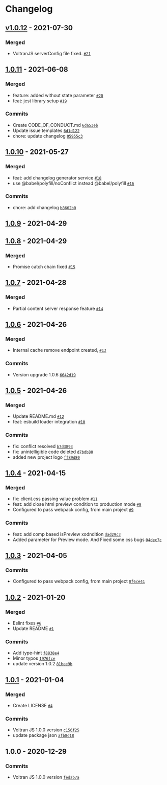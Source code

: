 # Changelog

## [v1.0.12](https://github.com/hepsiburada/VoltranJS/compare/1.0.11...v1.0.12) - 2021-07-30

### Merged

- VoltranJS serverConfig file fixed. [`#21`](https://github.com/hepsiburada/VoltranJS/pull/21)

## [1.0.11](https://github.com/hepsiburada/VoltranJS/compare/1.0.10...1.0.11) - 2021-06-08

### Merged

- feature: added without state parameter [`#20`](https://github.com/hepsiburada/VoltranJS/pull/20)
- feat: jest library setup [`#19`](https://github.com/hepsiburada/VoltranJS/pull/19)

### Commits

- Create CODE_OF_CONDUCT.md [`6da53eb`](https://github.com/hepsiburada/VoltranJS/commit/6da53ebcf849a8460619e77173cda485b6267c89)
- Update issue templates [`6d1d122`](https://github.com/hepsiburada/VoltranJS/commit/6d1d122c790a1a1fe5f66f6c1f2c337ced793e16)
- chore: update changelog [`05955c3`](https://github.com/hepsiburada/VoltranJS/commit/05955c343471d27e797c472c09811410d56fdb7d)

## [1.0.10](https://github.com/hepsiburada/VoltranJS/compare/1.0.9...1.0.10) - 2021-05-27

### Merged

- feat: add changelog generator service [`#18`](https://github.com/hepsiburada/VoltranJS/pull/18)
- use @babel/polyfill/noConflict instead @babel/polyfill [`#16`](https://github.com/hepsiburada/VoltranJS/pull/16)

### Commits

- chore: add changelog [`b8662b0`](https://github.com/hepsiburada/VoltranJS/commit/b8662b05673537883ba45576cf1e2d357bb0e5e0)

## [1.0.9](https://github.com/hepsiburada/VoltranJS/compare/1.0.8...1.0.9) - 2021-04-29

## [1.0.8](https://github.com/hepsiburada/VoltranJS/compare/1.0.7...1.0.8) - 2021-04-29

### Merged

- Promise catch chain fixed [`#15`](https://github.com/hepsiburada/VoltranJS/pull/15)

## [1.0.7](https://github.com/hepsiburada/VoltranJS/compare/1.0.6...1.0.7) - 2021-04-28

### Merged

- Partial content server response feature [`#14`](https://github.com/hepsiburada/VoltranJS/pull/14)

## [1.0.6](https://github.com/hepsiburada/VoltranJS/compare/1.0.5...1.0.6) - 2021-04-26

### Merged

- Internal cache remove endpoint created, [`#13`](https://github.com/hepsiburada/VoltranJS/pull/13)

### Commits

- Version upgrade 1.0.6 [`6642d19`](https://github.com/hepsiburada/VoltranJS/commit/6642d19e99a8d772d8dff1325e8078c653fc7d29)

## [1.0.5](https://github.com/hepsiburada/VoltranJS/compare/1.0.4...1.0.5) - 2021-04-26

### Merged

- Update README.md [`#12`](https://github.com/hepsiburada/VoltranJS/pull/12)
- feat: esbuild loader integration [`#10`](https://github.com/hepsiburada/VoltranJS/pull/10)

### Commits

- fix: conflict resolved [`b7d3893`](https://github.com/hepsiburada/VoltranJS/commit/b7d3893f4cdf5281ed443f49a61ab5eb378fa8ee)
- fix: unintelligible code deleted [`d7bdb80`](https://github.com/hepsiburada/VoltranJS/commit/d7bdb800f378d1aa24d91262ca8add0305b0217d)
- added new project logo [`ff89d80`](https://github.com/hepsiburada/VoltranJS/commit/ff89d80c17b6a159f22f4565c26716b043ac7c80)

## [1.0.4](https://github.com/hepsiburada/VoltranJS/compare/1.0.3...1.0.4) - 2021-04-15

### Merged

- fix: client.css passing value problem [`#11`](https://github.com/hepsiburada/VoltranJS/pull/11)
- feat: add close html preview condition to production mode [`#8`](https://github.com/hepsiburada/VoltranJS/pull/8)
- Configured to pass webpack config, from main project [`#9`](https://github.com/hepsiburada/VoltranJS/pull/9)

### Commits

- feat: add comp based isPreview xodndition [`dad29c3`](https://github.com/hepsiburada/VoltranJS/commit/dad29c3b1c6edb6d07af7e697c983be34f3c025e)
- Added parameter for Preview mode. And Fixed some css bugs [`04dec7c`](https://github.com/hepsiburada/VoltranJS/commit/04dec7c4529130400612c4fd1f17292381f48fc1)

## [1.0.3](https://github.com/hepsiburada/VoltranJS/compare/1.0.2...1.0.3) - 2021-04-05

### Commits

- Configured to pass webpack config, from main project [`8f6ce41`](https://github.com/hepsiburada/VoltranJS/commit/8f6ce414035fcb1d850a3417f10bacf46735b691)

## [1.0.2](https://github.com/hepsiburada/VoltranJS/compare/1.0.1...1.0.2) - 2021-01-20

### Merged

- Eslint fixes [`#6`](https://github.com/hepsiburada/VoltranJS/pull/6)
- Update README [`#1`](https://github.com/hepsiburada/VoltranJS/pull/1)

### Commits

- Add type-hint [`f8838e4`](https://github.com/hepsiburada/VoltranJS/commit/f8838e422e3c08ac563bafe7064937c089c0cb4c)
- Minor typos [`1976fce`](https://github.com/hepsiburada/VoltranJS/commit/1976fce2766cb7c2055c6af56dbd3d4a4dafecd1)
- update version 1.0.2 [`81bee9b`](https://github.com/hepsiburada/VoltranJS/commit/81bee9b1865fbf2c8f1926bd8617c180d0995d14)

## [1.0.1](https://github.com/hepsiburada/VoltranJS/compare/1.0.0...1.0.1) - 2021-01-04

### Merged

- Create LICENSE [`#4`](https://github.com/hepsiburada/VoltranJS/pull/4)

### Commits

- Voltran JS 1.0.0 version [`c156f25`](https://github.com/hepsiburada/VoltranJS/commit/c156f254b92cb218a44fad9f0b00cc55213f8096)
- update package json [`afb8d18`](https://github.com/hepsiburada/VoltranJS/commit/afb8d18d540fa9de751bc2ecdcbce5fc7681e7f3)

## 1.0.0 - 2020-12-29

### Commits

- Voltran JS 1.0.0 version [`fedab7a`](https://github.com/hepsiburada/VoltranJS/commit/fedab7a0f70772f91278c2cb752e7c91ee09a7e9)
